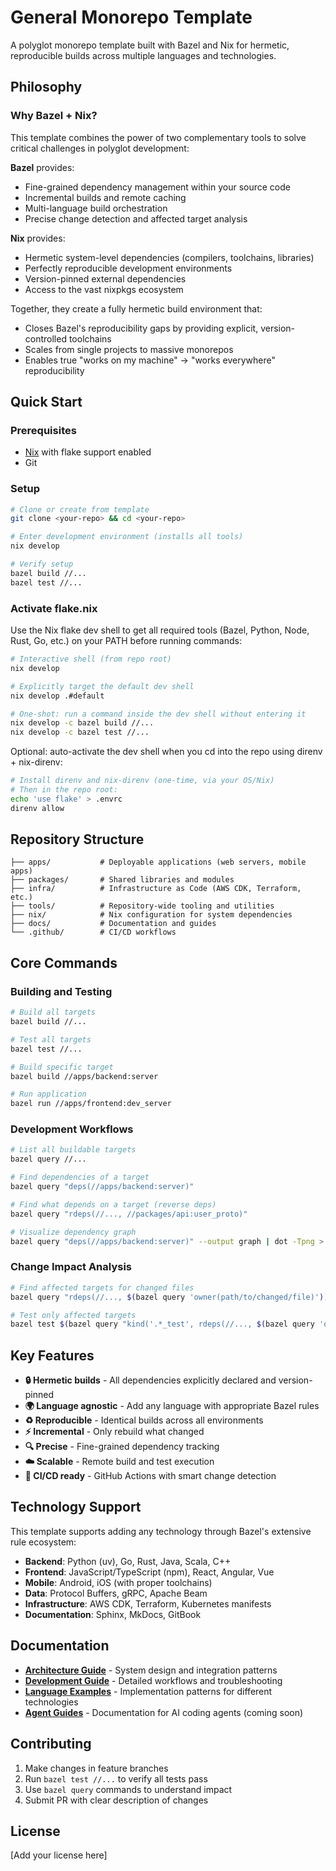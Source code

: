 # General Monorepo Template

A polyglot monorepo template built with Bazel and Nix for hermetic, reproducible builds across multiple languages and technologies.

## Philosophy

### Why Bazel + Nix?

This template combines the power of two complementary tools to solve critical challenges in polyglot development:

**Bazel** provides:
- Fine-grained dependency management within your source code
- Incremental builds and remote caching
- Multi-language build orchestration
- Precise change detection and affected target analysis

**Nix** provides:
- Hermetic system-level dependencies (compilers, toolchains, libraries)
- Perfectly reproducible development environments
- Version-pinned external dependencies
- Access to the vast nixpkgs ecosystem

Together, they create a fully hermetic build environment that:
- Closes Bazel's reproducibility gaps by providing explicit, version-controlled toolchains
- Scales from single projects to massive monorepos
- Enables true "works on my machine" → "works everywhere" reproducibility

## Quick Start

### Prerequisites
- [Nix](https://nixos.org/download.html) with flake support enabled
- Git

### Setup
```bash
# Clone or create from template
git clone <your-repo> && cd <your-repo>

# Enter development environment (installs all tools)
nix develop

# Verify setup
bazel build //...
bazel test //...
```

### Activate flake.nix
Use the Nix flake dev shell to get all required tools (Bazel, Python, Node, Rust, Go, etc.) on your PATH before running commands:

```bash
# Interactive shell (from repo root)
nix develop

# Explicitly target the default dev shell
nix develop .#default

# One-shot: run a command inside the dev shell without entering it
nix develop -c bazel build //...
nix develop -c bazel test //...
```

Optional: auto-activate the dev shell when you cd into the repo using direnv + nix-direnv:

```bash
# Install direnv and nix-direnv (one-time, via your OS/Nix)
# Then in the repo root:
echo 'use flake' > .envrc
direnv allow
```

## Repository Structure

```
├── apps/           # Deployable applications (web servers, mobile apps)
├── packages/       # Shared libraries and modules  
├── infra/          # Infrastructure as Code (AWS CDK, Terraform, etc.)
├── tools/          # Repository-wide tooling and utilities
├── nix/            # Nix configuration for system dependencies
├── docs/           # Documentation and guides
└── .github/        # CI/CD workflows
```

## Core Commands

### Building and Testing
```bash
# Build all targets
bazel build //...

# Test all targets  
bazel test //...

# Build specific target
bazel build //apps/backend:server

# Run application
bazel run //apps/frontend:dev_server
```

### Development Workflows
```bash
# List all buildable targets
bazel query //...

# Find dependencies of a target
bazel query "deps(//apps/backend:server)"

# Find what depends on a target (reverse deps)
bazel query "rdeps(//..., //packages/api:user_proto)"

# Visualize dependency graph
bazel query "deps(//apps/backend:server)" --output graph | dot -Tpng > deps.png
```

### Change Impact Analysis
```bash
# Find affected targets for changed files
bazel query "rdeps(//..., $(bazel query 'owner(path/to/changed/file)'))"

# Test only affected targets
bazel test $(bazel query "kind('.*_test', rdeps(//..., $(bazel query 'owner(path/to/changed/file)')))")
```

## Key Features

- **🔒 Hermetic builds** - All dependencies explicitly declared and version-pinned
- **🌍 Language agnostic** - Add any language with appropriate Bazel rules  
- **♻️ Reproducible** - Identical builds across all environments
- **⚡ Incremental** - Only rebuild what changed
- **🔍 Precise** - Fine-grained dependency tracking
- **☁️ Scalable** - Remote build and test execution
- **🚀 CI/CD ready** - GitHub Actions with smart change detection

## Technology Support

This template supports adding any technology through Bazel's extensive rule ecosystem:

- **Backend**: Python (uv), Go, Rust, Java, Scala, C++
- **Frontend**: JavaScript/TypeScript (npm), React, Angular, Vue
- **Mobile**: Android, iOS (with proper toolchains)
- **Data**: Protocol Buffers, gRPC, Apache Beam
- **Infrastructure**: AWS CDK, Terraform, Kubernetes manifests
- **Documentation**: Sphinx, MkDocs, GitBook

## Documentation

- **[Architecture Guide](ARCHITECTURE.md)** - System design and integration patterns
- **[Development Guide](DEVELOPMENT.md)** - Detailed workflows and troubleshooting
- **[Language Examples](docs/examples/language-implementations.md)** - Implementation patterns for different technologies
- **[Agent Guides](docs/agents/)** - Documentation for AI coding agents (coming soon)

## Contributing

1. Make changes in feature branches
2. Run `bazel test //...` to verify all tests pass
3. Use `bazel query` commands to understand impact
4. Submit PR with clear description of changes

## License

[Add your license here]
